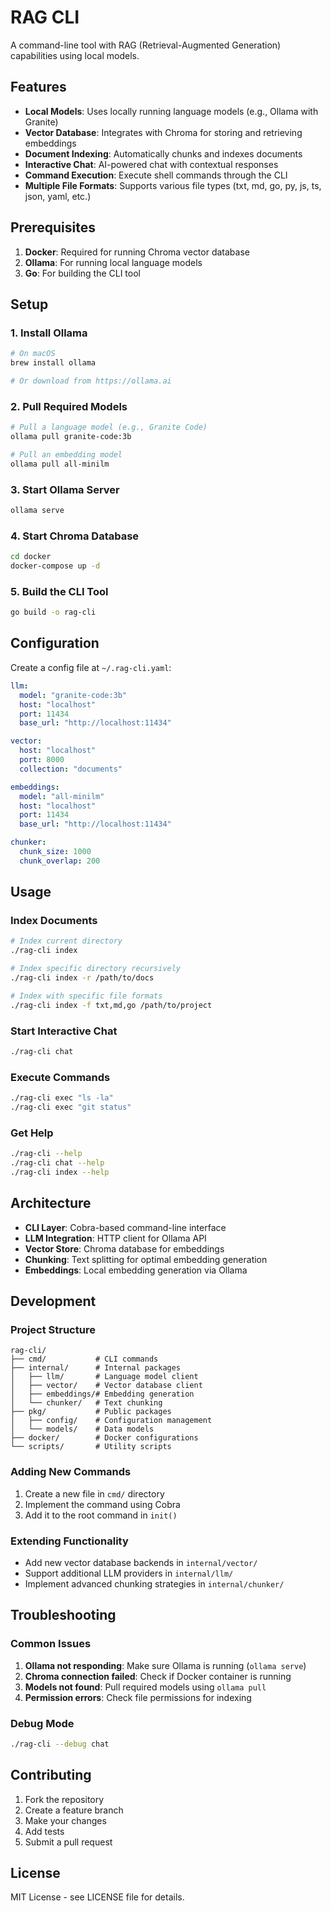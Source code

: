 # RAG CLI

A command-line tool with RAG (Retrieval-Augmented Generation) capabilities using local models.

## Features

- **Local Models**: Uses locally running language models (e.g., Ollama with Granite)
- **Vector Database**: Integrates with Chroma for storing and retrieving embeddings
- **Document Indexing**: Automatically chunks and indexes documents
- **Interactive Chat**: AI-powered chat with contextual responses
- **Command Execution**: Execute shell commands through the CLI
- **Multiple File Formats**: Supports various file types (txt, md, go, py, js, ts, json, yaml, etc.)

## Prerequisites

1. **Docker**: Required for running Chroma vector database
2. **Ollama**: For running local language models
3. **Go**: For building the CLI tool

## Setup

### 1. Install Ollama
```bash
# On macOS
brew install ollama

# Or download from https://ollama.ai
```

### 2. Pull Required Models
```bash
# Pull a language model (e.g., Granite Code)
ollama pull granite-code:3b

# Pull an embedding model
ollama pull all-minilm
```

### 3. Start Ollama Server
```bash
ollama serve
```

### 4. Start Chroma Database
```bash
cd docker
docker-compose up -d
```

### 5. Build the CLI Tool
```bash
go build -o rag-cli
```

## Configuration

Create a config file at `~/.rag-cli.yaml`:

```yaml
llm:
  model: "granite-code:3b"
  host: "localhost"
  port: 11434
  base_url: "http://localhost:11434"

vector:
  host: "localhost"
  port: 8000
  collection: "documents"

embeddings:
  model: "all-minilm"
  host: "localhost"
  port: 11434
  base_url: "http://localhost:11434"

chunker:
  chunk_size: 1000
  chunk_overlap: 200
```

## Usage

### Index Documents
```bash
# Index current directory
./rag-cli index

# Index specific directory recursively
./rag-cli index -r /path/to/docs

# Index with specific file formats
./rag-cli index -f txt,md,go /path/to/project
```

### Start Interactive Chat
```bash
./rag-cli chat
```

### Execute Commands
```bash
./rag-cli exec "ls -la"
./rag-cli exec "git status"
```

### Get Help
```bash
./rag-cli --help
./rag-cli chat --help
./rag-cli index --help
```

## Architecture

- **CLI Layer**: Cobra-based command-line interface
- **LLM Integration**: HTTP client for Ollama API
- **Vector Store**: Chroma database for embeddings
- **Chunking**: Text splitting for optimal embedding generation
- **Embeddings**: Local embedding generation via Ollama

## Development

### Project Structure
```
rag-cli/
├── cmd/           # CLI commands
├── internal/      # Internal packages
│   ├── llm/       # Language model client
│   ├── vector/    # Vector database client
│   ├── embeddings/# Embedding generation
│   └── chunker/   # Text chunking
├── pkg/           # Public packages
│   ├── config/    # Configuration management
│   └── models/    # Data models
├── docker/        # Docker configurations
└── scripts/       # Utility scripts
```

### Adding New Commands
1. Create a new file in `cmd/` directory
2. Implement the command using Cobra
3. Add it to the root command in `init()`

### Extending Functionality
- Add new vector database backends in `internal/vector/`
- Support additional LLM providers in `internal/llm/`
- Implement advanced chunking strategies in `internal/chunker/`

## Troubleshooting

### Common Issues

1. **Ollama not responding**: Make sure Ollama is running (`ollama serve`)
2. **Chroma connection failed**: Check if Docker container is running
3. **Models not found**: Pull required models using `ollama pull`
4. **Permission errors**: Check file permissions for indexing

### Debug Mode
```bash
./rag-cli --debug chat
```

## Contributing

1. Fork the repository
2. Create a feature branch
3. Make your changes
4. Add tests
5. Submit a pull request

## License

MIT License - see LICENSE file for details.
